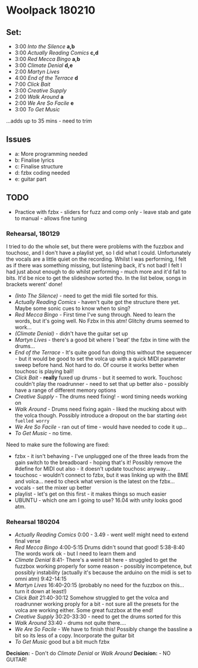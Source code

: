 # Woolpack 180210

## Set: 

- 3:00 *Into the Silence* **a,b**
- 3:00 *Actually Reading Comics* **c,d**
- 3:00 *Red Mecca Bingo* **a,b**
- 3:00 *Climate Denial* **d,e**
- 2:00 *Martyn Lives* 
- 4:00 *End of the Terrace* **d**
- 7:00 *Click Bait* 
- 3:00 *Creative Supply* 
- 2:00 *Walk Around* **a**
- 2:00 *We Are So Facile* **e**
- 3:00 *To Get Music*


...adds up to 35 mins - need to trim

## Issues

- a: More programming needed
- b: Finalise lyrics
- c: Finalise structure
- d: fzbx coding needed
- e: guitar part 

## TODO

- Practice with fzbx - sliders for fuzz and comp only - leave stab and gate to manual - allows fine tuning

### Rehearsal, 180129

I tried to do the whole set, but there were problems with the fuzzbox and touchosc, and I don't have a playlist yet, so I did what I could. Unfortunately the vocals are a little quiet on the recording. Whilst I was performing, I felt as if there was something missing, but listening back, it's not bad! 
I felt I had just about enough to do whilst performing - much more and it'd fall to bits. It'd be nice to get the slideshow sorted tho.
In the list below, songs in brackets werent' done!

- *(Into The Silence)* - need to get the midi file sorted for this.
- *Actually Reading Comics* - haven't quite got the structure there yet. Maybe some sonic cues to know when to sing?
- *Red Mecca Bingo* - First time I've sung through. Need to learn the words, but it's going well. No Fzbx in this atm! Glitchy drums seemed to work...
- *(Climate Denial)* - didn't have the guitar set up 
- *Martyn Lives* - there's a good bit where I 'beat' the fzbx in time with the drums...
- *End of the Terrace* - It's quite good fun doing this without the sequencer - but it would be good to set the volca up with a quick MIDI parameter sweep before hand. Not hard to do. Of course it works better when touchosc is playing ball!
- *Click Bait* - **really** fuxed up drums - but it seemed to work. Touchosc couldn't play the roadrunner - need to set that up better also - possibly have a range of different memory options
- *Creative Supply* - The drums need fixing! - word timing needs working on
- *Walk Around* - Drums need fixing again - liked the mucking about with the volca though. Possibly introduce a dropout on the bar starting `debt fuelled worry`
- *We Are So Facile* - ran out of time - would have needed to code it up...
- *To Get Music* - no time. 


Need to make sure the following are fixed:

- fzbx - it isn't behaving - I've unplugged one of the three leads from the gain switch to the breadboard - hoping that's it! Possibly remove the #define for MIDI out also - it doesn't update touchosc anyway...
- touchosc - wouldn't connect to fzbx, but it was linking up with the BME and volca... need to check what version is the latest on the fzbx...
- vocals - set the mixer up better
- playlist - let's get on this first - it makes things so much easier
- UBUNTU - which one am I going to use? 16.04 with unity looks good atm. 

### Rehearsal 180204

- *Actually Reading Comics* 0:00 - 3.49 - went well! might need to extend final verse
- *Red Mecca Bingo* 4:00-5:15  Drums didn't sound that good! 5:38-8:40  The words work ok - but I need to learn them and 
- *Climate Denial* 8:41- There's a weird bit here - struggled to get the fuzzbox working properly for some reason - possibly incompetence, but possibly instability (actually it's because the arduino on the midi is set to omni atm) 9:42-14:15
- *Martyn Lives* 16:40-20:15 (probably no need for the fuzzbox on this... turn it down at least!)
- *Click Bait* 21:40-30:12 Somehow struggled to get the volca and roadrunner working proply for a bit - not sure all the presets for the volca are working either. Some great fuzzbox at the end!
- *Creative Supply* 30:20-33:30 - need to get the drums sorted for this
- *Walk Around* 33:40 - drums not quite there....
- *We Are So Facile* - We have to finish this! Possibly change the bassline a bit so its less of a copy. Incorporate the guitar bit 
- *To Get Music* good but a bit much fzbx

**Decision:** - Don't do *Climate Denial* or *Walk Around* 
**Decision:** - NO GUITAR!



